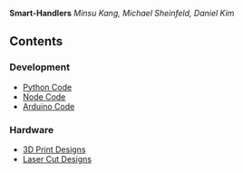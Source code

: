 **Smart-Handlers**
*Minsu Kang, Michael Sheinfeld, Daniel Kim*

## Contents

### Development 
- [Python Code](dev/python)
- [Node Code](dev/node-todo)
- [Arduino Code](dev/arduino)

### Hardware
- [3D Print Designs](designs)
- [Laser Cut Designs](designs)
